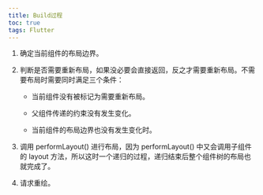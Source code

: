 ```yaml
---
title: Build过程
toc: true
tags: Flutter
---
```




1. 确定当前组件的布局边界。

2. 判断是否需要重新布局，如果没必要会直接返回，反之才需要重新布局。不需要布局时需要同时满足三个条件：

    - 当前组件没有被标记为需要重新布局。

    - 父组件传递的约束没有发生变化。

    - 当前组件的布局边界也没有发生变化时。

3. 调用 performLayout() 进行布局，因为 performLayout() 中又会调用子组件的 layout 方法，所以这时一个递归的过程，递归结束后整个组件树的布局也就完成了。

4. 请求重绘。